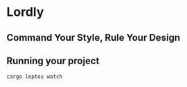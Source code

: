 # Lordly
## Command Your Style, Rule Your Design

## Running your project

```bash
cargo leptos watch
```
